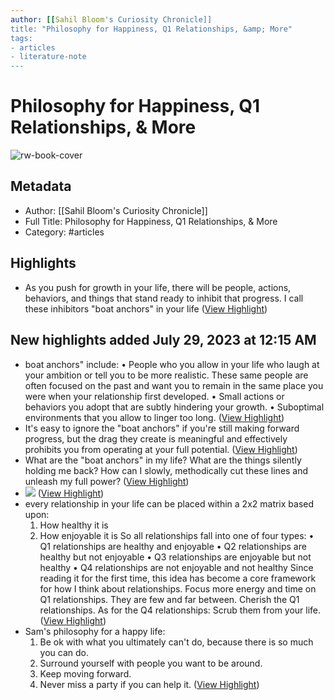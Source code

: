 ```yaml
---
author: [[Sahil Bloom's Curiosity Chronicle]]
title: "Philosophy for Happiness, Q1 Relationships, &amp; More"
tags: 
- articles
- literature-note
---
```

# Philosophy for Happiness, Q1 Relationships, & More

![rw-book-cover](https://readwise-assets.s3.amazonaws.com/static/images/article4.6bc1851654a0.png)

## Metadata
- Author: [[Sahil Bloom's Curiosity Chronicle]]
- Full Title: Philosophy for Happiness, Q1 Relationships, & More
- Category: #articles

## Highlights
- As you push for growth in your life, there will be people, actions, behaviors, and things that stand ready to inhibit that progress.
  I call these inhibitors "boat anchors" in your life ([View Highlight](https://read.readwise.io/read/01h6f5mn1k9t6j0qbse08ndrt3))
## New highlights added July 29, 2023 at 12:15 AM
- boat anchors" include:
  • People who you allow in your life who laugh at your ambition or tell you to be more realistic. These same people are often focused on the past and want you to remain in the same place you were when your relationship first developed.
  • Small actions or behaviors you adopt that are subtly hindering your growth.
  • Suboptimal environments that you allow to linger too long. ([View Highlight](https://read.readwise.io/read/01h6f5t2w3v547zs0mw333qen6))
- It's easy to ignore the "boat anchors" if you're still making forward progress, but the drag they create is meaningful and effectively prohibits you from operating at your full potential. ([View Highlight](https://read.readwise.io/read/01h6f5v0gb6n5h41b362r89w5x))
- What are the "boat anchors" in my life? What are the things silently holding me back? How can I slowly, methodically cut these lines and unleash my full power? ([View Highlight](https://read.readwise.io/read/01h6f5v52p40pmysvh51yx5t4a))
- ![](https://embed.filekitcdn.com/e/vPLTnfkVPWWhcEdwuDSHov/8TajPeAfJAfJaxLMe1Bawt) ([View Highlight](https://read.readwise.io/read/01h6f5wq7wtbgxp61b628f8g85))
- every relationship in your life can be placed within a 2x2 matrix based upon:
  1. How healthy it is
  2. How enjoyable it is
  So all relationships fall into one of four types:
  • Q1 relationships are healthy and enjoyable
  • Q2 relationships are healthy but not enjoyable
  • Q3 relationships are enjoyable but not healthy
  • Q4 relationships are not enjoyable and not healthy
  Since reading it for the first time, this idea has become a core framework for how I think about relationships.
  Focus more energy and time on Q1 relationships. They are few and far between. Cherish the Q1 relationships.
  As for the Q4 relationships: Scrub them from your life. ([View Highlight](https://read.readwise.io/read/01h6f6213h087dx6tqbcaw0yyt))
- Sam's philosophy for a happy life:
  1. Be ok with what you ultimately can't do, because there is so much you can do.
  2. Surround yourself with people you want to be around.
  3. Keep moving forward.
  4. Never miss a party if you can help it. ([View Highlight](https://read.readwise.io/read/01h6f69gaketp3z3hq1bpgh0rx))
